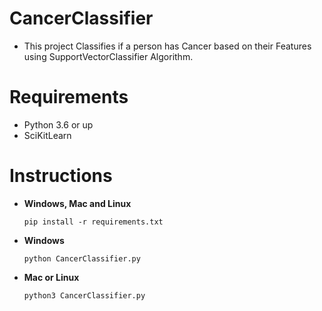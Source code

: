 # CancerClassifier
- This project Classifies if a person has Cancer based on their Features using SupportVectorClassifier Algorithm.

# Requirements
- Python 3.6 or up
- SciKitLearn

# Instructions
- **Windows, Mac and Linux**
  ``` 
  pip install -r requirements.txt
  ```
- **Windows**
  ```
  python CancerClassifier.py
  ```
- **Mac or Linux**
  ```
  python3 CancerClassifier.py
  ```
